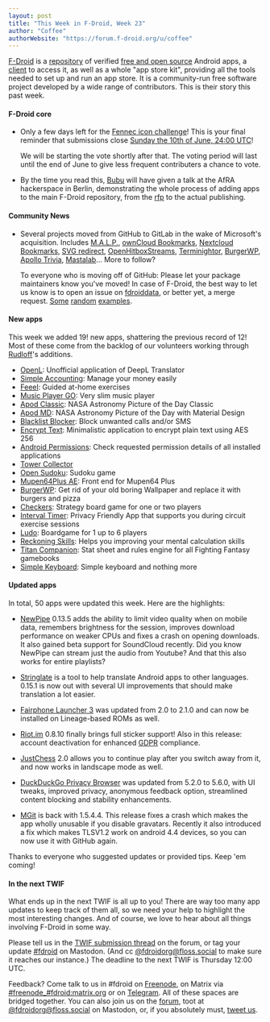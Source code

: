 ```yaml
---
layout: post
title: "This Week in F-Droid, Week 23"
author: "Coffee"
authorWebsite: "https://forum.f-droid.org/u/coffee"
---
```


[F-Droid](https://f-droid.org/) is a [repository](https://f-droid.org/packages/) of verified [free and open source](https://en.wikipedia.org/wiki/Free_and_open-source_software) Android apps, a [client](https://f-droid.org/packages/org.fdroid.fdroid/) to access it, as well as a whole "app store kit", providing all the tools needed to set up and run an app store. It is a community-run free software project developed by a wide range of contributors. This is their story this past week.

#### F-Droid core

* Only a few days left for the [Fennec icon challenge](https://forum.f-droid.org/t/new-icon-for-fennec-f-droid/2810)! This is your final reminder that submissions close [Sunday the 10th of June, 24:00 UTC](https://www.wolframalpha.com/input/?i=June+10,+2018,+24:00+UTC)!

  We will be starting the vote shortly after that. The voting period will last until the end of June to give less frequent contributers a chance to vote.

* By the time you read this, [Bubu](https://forum.f-droid.org/u/Bubu) will have given a talk at the AfRA hackerspace in Berlin, demonstrating the whole process of adding apps to the main F-Droid repository, from the [rfp](https://gitlab.com/fdroid/rfp) to the actual publishing.

#### Community News

* Several projects moved from GitHub to GitLab in the wake of Microsoft's acquisition. Includes [M.A.L.P.](https://f-droid.org/packages/org.gateshipone.malp/), [ownCloud Bookmarks](https://f-droid.org/packages/org.schabi.nxbookmarks.owncloud/), [Nextcloud Bookmarks](https://f-droid.org/packages/org.schabi.nxbookmarks/), [SVG redirect](https://f-droid.org/packages/org.schabi.svgredirect/), [OpenHitboxStreams](https://f-droid.org/packages/org.schabi.openhitboxstreams/), [Terminightor](https://f-droid.org/packages/org.schabi.terminightor/), [BurgerWP](https://f-droid.org/packages/org.sasehash.burgerwp/), [Apollo Trivia](https://f-droid.org/packages/net.jakevossen.apollotrivia/), [Mastalab](https://f-droid.org/packages/fr.gouv.etalab.mastodon/)... More to follow?

  To everyone who is moving off of GitHub: Please let your package maintainers know you've moved! In case of F-Droid, the best way to let us know is to open an issue on [fdroiddata](https://gitlab.com/fdroid/fdroiddata), or better yet, a merge request. [Some](https://gitlab.com/fdroid/fdroiddata/merge_requests/3270) [random](https://gitlab.com/fdroid/fdroiddata/merge_requests/3285) [examples](https://gitlab.com/fdroid/fdroiddata/merge_requests/3287).

#### New apps

This week we added 19! new apps, shattering the previous record of 12! Most of these come from the backlog of our volunteers working through [Rudloff](https://forum.f-droid.org/u/rudloff)'s additions.

* [OpenL](https://f-droid.org/packages/com.anthony.deepl.openl/): Unofficial application of DeepL Translator
* [Simple Accounting](https://f-droid.org/packages/com.emmanuelmess.simpleaccounting/): Manage your money easily
* [Feeel](https://f-droid.org/packages/com.enjoyingfoss.feeel/): Guided at-home exercises
* [Music Player GO](https://f-droid.org/packages/com.iven.musicplayergo/): Very slim music player
* [Apod Classic](https://f-droid.org/packages/com.jvillalba.apod.classic/): NASA Astronomy Picture of the Day Classic
* [Apod MD](https://f-droid.org/packages/com.jvillalba.apod.md/): NASA Astronomy Picture of the Day with Material Design
* [Blacklist Blocker](https://f-droid.org/packages/com.kaliturin.blacklist/): Block unwanted calls and/or SMS
* [Encrypt Text](https://f-droid.org/packages/dk.meznik.jan.encrypttext/): Minimalistic application to encrypt plain text using AES 256
* [Android Permissions](https://f-droid.org/packages/in.arjsna.permissionchecker/): Check requested permission details of all installed applications
* [Tower Collector](https://f-droid.org/packages/info.zamojski.soft.towercollector/)
* [Open Sudoku](https://f-droid.org/packages/org.moire.opensudoku/): Sudoku game
* [Mupen64Plus AE](https://f-droid.org/packages/org.mupen64plusae.v3.alpha/): Front end for Mupen64 Plus
* [BurgerWP](https://f-droid.org/packages/org.sasehash.burgerwp/): Get rid of your old boring Wallpaper and replace it with burgers and pizza
* [Checkers](https://f-droid.org/packages/org.secuso.privacyfriendlydame/): Strategy board game for one or two players
* [Interval Timer](https://f-droid.org/packages/org.secuso.privacyfriendlyintervaltimer/): Privacy Friendly App that supports you during circuit exercise sessions
* [Ludo](https://f-droid.org/packages/org.secuso.privacyfriendlyludo/): Boardgame for 1 up to 6 players
* [Reckoning Skills](https://f-droid.org/packages/org.secuso.privacyfriendlyrecknoningskills/): Helps you improving your mental calculation skills
* [Titan Companion](https://f-droid.org/packages/pt.joaomneto.titancompanion/): Stat sheet and rules engine for all Fighting Fantasy gamebooks
* [Simple Keyboard](https://f-droid.org/packages/rkr.simplekeyboard.inputmethod/): Simple keyboard and nothing more

#### Updated apps

In total, 50 apps were updated this week. Here are the highlights:

* [NewPipe](https://f-droid.org/packages/org.schabi.newpipe/) 0.13.5 adds the ability to limit video quality when on mobile data, remembers brightness for the session, improves download performance on weaker CPUs and fixes a crash on opening downloads. It also gained beta support for SoundCloud recently. Did you know NewPipe can stream just the audio from Youtube? And that this also works for entire playlists?

* [Stringlate](https://f-droid.org/packages/io.github.lonamiwebs.stringlate/) is a tool to help translate Android apps to other languages. 0.15.1 is now out with several UI improvements that should make translation a lot easier.

* [Fairphone Launcher 3](https://f-droid.org/packages/community.fairphone.fplauncher3/) was updated from 2.0 to 2.1.0 and can now be installed on Lineage-based ROMs as well.

* [Riot.im](https://f-droid.org/packages/im.vector.alpha/) 0.8.10 finally brings full sticker support! Also in this release: account deactivation for enhanced [GDPR](https://en.wikipedia.org/wiki/General_Data_Protection_Regulation) compliance.

* [JustChess](https://f-droid.org/packages/com.alaskalinuxuser.justchess/) 2.0 allows you to continue play after you switch away from it, and now works in landscape mode as well.

* [DuckDuckGo Privacy Browser](https://f-droid.org/packages/com.duckduckgo.mobile.android/) was updated from 5.2.0 to 5.6.0, with UI tweaks, improved privacy, anonymous feedback option, streamlined content blocking and stability enhancements.

* [MGit](https://f-droid.org/packages/com.manichord.mgit/) is back with 1.5.4.4. This release fixes a crash which makes the app wholly unusable if you disable gravatars. Recently it also introduced a fix which makes TLSV1.2 work on android 4.4 devices, so you can now use it with GitHub again.

Thanks to everyone who suggested updates or provided tips. Keep 'em coming!

#### In the next TWIF

What ends up in the next TWIF is all up to you! There are way too many app updates to keep track of them all, so we need your help to highlight the most interesting changes. And of course, we love to hear about all things involving F-Droid in some way.

Please tell us in the [TWIF submission thread](https://forum.f-droid.org/t/twif-submission-thread) on the forum, or tag your update [#fdroid](https://floss.social/tags/fdroid) on Mastodon. (And cc [@fdroidorg@floss.social](https://floss.social/@fdroidorg) to make sure it reaches our instance.) The deadline to the next TWIF is Thursday 12:00 UTC.

Feedback? Come talk to us in #fdroid on [Freenode](https://freenode.net/), on Matrix via [#freenode_#fdroid:matrix.org](https://matrix.to/#/#freenode_#fdroid:matrix.org) or on [Telegram](https://t.me/joinchat/AlRQekvjWDTuQrCgMYSNVA). All of these spaces are bridged together. You can also join us on the [forum](https://forum.f-droid.org/), toot at [@fdroidorg@floss.social](https://floss.social/@fdroidorg) on Mastodon, or, if you absolutely must, [tweet us](https://twitter.com/fdroidorg).
